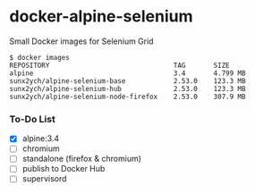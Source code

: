 # docker-alpine-selenium

Small Docker images for Selenium Grid

```
$ docker images
REPOSITORY                               TAG       SIZE
alpine                                   3.4       4.799 MB
sunx2ych/alpine-selenium-base            2.53.0    123.3 MB
sunx2ych/alpine-selenium-hub             2.53.0    123.3 MB
sunx2ych/alpine-selenium-node-firefox    2.53.0    307.9 MB
```

### To-Do List

- [x] alpine:3.4
- [ ] chromium
- [ ] standalone (firefox & chromium)
- [ ] publish to Docker Hub
- [ ] supervisord
